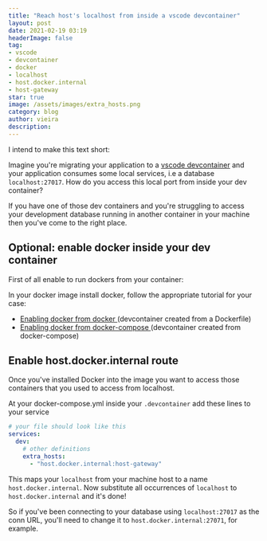 ```yaml
---
title: "Reach host's localhost from inside a vscode devcontainer"
layout: post
date: 2021-02-19 03:19
headerImage: false
tag:
- vscode
- devcontainer
- docker
- localhost
- host.docker.internal
- host-gateway
star: true
image: /assets/images/extra_hosts.png
category: blog
author: vieira
description: 
---
```



I intend to make this text short: 

Imagine you're migrating your application to a [vscode devcontainer](https://code.visualstudio.com/docs/remote/containers) and your application consumes some local services, i.e a database `localhost:27017`. How do you access this local port from inside your dev container?

If you have one of those dev containers and you're struggling to access your development database running in another container in your machine then you've come to the right place.

## Optional: enable docker inside your dev container</summary>


First of all enable to run dockers from your container: 


In your docker image install docker, follow the appropriate tutorial for your case:


- [Enabling docker from docker ](https://github.com/microsoft/vscode-dev-containers/tree/master/containers/docker-from-docker)(devcontainer created from a Dockerfile)
- [Enabling docker from docker-compose ](https://github.com/microsoft/vscode-dev-containers/tree/master/containers/docker-from-docker)(devcontainer created from docker-compose)


## Enable host.docker.internal route

Once you've installed Docker into the image you want to access those containers that you used to access from localhost.

At your docker-compose.yml inside your `.devcontainer` add these lines to your service

```yaml
# your file should look like this
services:
  dev:
    # other definitions
    extra_hosts: 
      - "host.docker.internal:host-gateway"
```

This maps your `localhost` from your machine host to a name `host.docker.internal`. Now substitute all occurrences of `localhost` to `host.docker.internal` and it's done!

So if you've been connecting to your database using `localhost:27017` as the conn URL, you'll need to change it to `host.docker.internal:27071`, for example.
